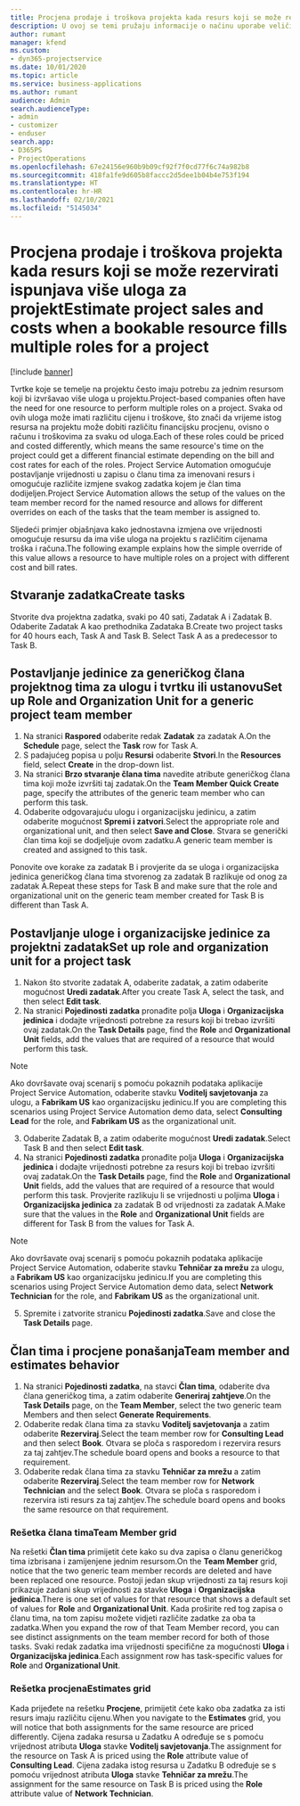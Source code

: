 ```yaml
---
title: Procjena prodaje i troškova projekta kada resurs koji se može rezervirati ispunjava više uloga za projekt
description: U ovoj se temi pružaju informacije o načinu uporabe veličina za određivanje cijena za podršku određivanju cijena i troškova za resurs koji ispunjava više uloga u projektu.
author: rumant
manager: kfend
ms.custom:
- dyn365-projectservice
ms.date: 10/01/2020
ms.topic: article
ms.service: business-applications
ms.author: rumant
audience: Admin
search.audienceType:
- admin
- customizer
- enduser
search.app:
- D365PS
- ProjectOperations
ms.openlocfilehash: 67e24156e960b9b09cf92f7f0cd77f6c74a982b8
ms.sourcegitcommit: 418fa1fe9d605b8faccc2d5dee1b04b4e753f194
ms.translationtype: HT
ms.contentlocale: hr-HR
ms.lasthandoff: 02/10/2021
ms.locfileid: "5145034"
---
```

# <a name="estimate-project-sales-and-costs-when-a-bookable-resource-fills-multiple-roles-for-a-project"></a><span data-ttu-id="c5e2f-103">Procjena prodaje i troškova projekta kada resurs koji se može rezervirati ispunjava više uloga za projekt</span><span class="sxs-lookup"><span data-stu-id="c5e2f-103">Estimate project sales and costs when a bookable resource fills multiple roles for a project</span></span> 

[!include [banner](../includes/psa-now-project-operations.md)]

<span data-ttu-id="c5e2f-104">Tvrtke koje se temelje na projektu često imaju potrebu za jednim resursom koji bi izvršavao više uloga u projektu.</span><span class="sxs-lookup"><span data-stu-id="c5e2f-104">Project-based companies often have the need for one resource to perform multiple roles on a project.</span></span> <span data-ttu-id="c5e2f-105">Svaka od ovih uloga može imati različitu cijenu i troškove, što znači da vrijeme istog resursa na projektu može dobiti različitu financijsku procjenu, ovisno o računu i troškovima za svaku od uloga.</span><span class="sxs-lookup"><span data-stu-id="c5e2f-105">Each of these roles could be priced and costed differently, which means the same resource's time on the project could get a different financial estimate depending on the bill and cost rates for each of the roles.</span></span> <span data-ttu-id="c5e2f-106">Project Service Automation omogućuje postavljanje vrijednosti u zapisu o članu tima za imenovani resurs i omogućuje različite izmjene svakog zadatka kojem je član tima dodijeljen.</span><span class="sxs-lookup"><span data-stu-id="c5e2f-106">Project Service Automation allows the setup of the values on the team member record for the named resource and allows for different overrides on each of the tasks that the team member is assigned to.</span></span>

<span data-ttu-id="c5e2f-107">Sljedeći primjer objašnjava kako jednostavna izmjena ove vrijednosti omogućuje resursu da ima više uloga na projektu s različitim cijenama troška i računa.</span><span class="sxs-lookup"><span data-stu-id="c5e2f-107">The following example  explains how the simple override of this value allows a resource to have multiple roles on a project with different cost and bill rates.</span></span>

## <a name="create-tasks"></a><span data-ttu-id="c5e2f-108">Stvaranje zadatka</span><span class="sxs-lookup"><span data-stu-id="c5e2f-108">Create tasks</span></span>
<span data-ttu-id="c5e2f-109">Stvorite dva projektna zadatka, svaki po 40 sati, Zadatak A i Zadatak B. Odaberite Zadatak A kao prethodnika Zadataka B.</span><span class="sxs-lookup"><span data-stu-id="c5e2f-109">Create two project tasks for 40 hours each, Task A and Task B. Select Task A as a predecessor to Task B.</span></span>

## <a name="set-up-role-and-organization-unit-for-a-generic-project-team-member"></a><span data-ttu-id="c5e2f-110">Postavljanje jedinice za generičkog člana projektnog tima za ulogu i tvrtku ili ustanovu</span><span class="sxs-lookup"><span data-stu-id="c5e2f-110">Set up Role and Organization Unit for a generic project team member</span></span>

1. <span data-ttu-id="c5e2f-111">Na stranici **Raspored** odaberite redak **Zadatak** za zadatak A.</span><span class="sxs-lookup"><span data-stu-id="c5e2f-111">On the **Schedule** page, select the **Task** row for Task A.</span></span> 
2. <span data-ttu-id="c5e2f-112">S padajućeg popisa u polju **Resursi** odaberite **Stvori**.</span><span class="sxs-lookup"><span data-stu-id="c5e2f-112">In the **Resources** field, select **Create** in the drop-down list.</span></span>
3. <span data-ttu-id="c5e2f-113">Na stranici **Brzo stvaranje člana tima** navedite atribute generičkog člana tima koji može izvršiti taj zadatak.</span><span class="sxs-lookup"><span data-stu-id="c5e2f-113">On the **Team Member Quick Create** page, specify the attributes of the generic team member who can perform this task.</span></span>
4. <span data-ttu-id="c5e2f-114">Odaberite odgovarajuću ulogu i organizacijsku jedinicu, a zatim odaberite mogućnost **Spremi i zatvori**.</span><span class="sxs-lookup"><span data-stu-id="c5e2f-114">Select the appropriate role and organizational unit, and then select **Save and Close**.</span></span> <span data-ttu-id="c5e2f-115">Stvara se generički član tima koji se dodjeljuje ovom zadatku.</span><span class="sxs-lookup"><span data-stu-id="c5e2f-115">A generic team member is created and assigned to this task.</span></span> 

<span data-ttu-id="c5e2f-116">Ponovite ove korake za zadatak B i provjerite da se uloga i organizacijska jedinica generičkog člana tima stvorenog za zadatak B razlikuje od onog za zadatak A.</span><span class="sxs-lookup"><span data-stu-id="c5e2f-116">Repeat these steps for Task B and make sure that the role and organizational unit on the generic team member created for Task B is different than Task A.</span></span> 

## <a name="set-up-role-and-organization-unit-for-a-project-task"></a><span data-ttu-id="c5e2f-117">Postavljanje uloge i organizacijske jedinice za projektni zadatak</span><span class="sxs-lookup"><span data-stu-id="c5e2f-117">Set up role and organization unit for a project task</span></span>

1. <span data-ttu-id="c5e2f-118">Nakon što stvorite zadatak A, odaberite zadatak, a zatim odaberite mogućnost **Uredi zadatak**.</span><span class="sxs-lookup"><span data-stu-id="c5e2f-118">After you create Task A, select the task, and then select **Edit task**.</span></span>
2. <span data-ttu-id="c5e2f-119">Na stranici **Pojedinosti zadatka** pronađite polja **Uloga** i **Organizacijska jedinica** i dodajte vrijednosti potrebne za resurs koji bi trebao izvršiti ovaj zadatak.</span><span class="sxs-lookup"><span data-stu-id="c5e2f-119">On the **Task Details** page, find the **Role** and **Organizational Unit** fields, add the values that are required of a resource that would perform this task.</span></span> 

  > [!NOTE]
  > <span data-ttu-id="c5e2f-120">Ako dovršavate ovaj scenarij s pomoću pokaznih podataka aplikacije Project Service Automation, odaberite stavku **Voditelj savjetovanja** za ulogu, a **Fabrikam US** kao organizacijsku jedinicu.</span><span class="sxs-lookup"><span data-stu-id="c5e2f-120">If you are completing this scenarios using Project Service Automation demo data, select **Consulting Lead** for the role, and **Fabrikam US** as the organizational unit.</span></span>

3. <span data-ttu-id="c5e2f-121">Odaberite Zadatak B, a zatim odaberite mogućnost **Uredi zadatak**.</span><span class="sxs-lookup"><span data-stu-id="c5e2f-121">Select Task B and then select **Edit task**.</span></span>
4. <span data-ttu-id="c5e2f-122">Na stranici **Pojedinosti zadatka** pronađite polja **Uloga** i **Organizacijska jedinica** i dodajte vrijednosti potrebne za resurs koji bi trebao izvršiti ovaj zadatak.</span><span class="sxs-lookup"><span data-stu-id="c5e2f-122">On the **Task Details** page, find the **Role** and **Organizational Unit** fields, add the values that are required of a resource that would perform this task.</span></span> <span data-ttu-id="c5e2f-123">Provjerite razlikuju li se vrijednosti u poljima **Uloga** i **Organizacijska jedinica** za zadatak B od vrijednosti za zadatak A.</span><span class="sxs-lookup"><span data-stu-id="c5e2f-123">Make sure that the values in the **Role** and **Organizational Unit** fields are different for Task B from the values for Task A.</span></span> 

  > [!NOTE]
  > <span data-ttu-id="c5e2f-124">Ako dovršavate ovaj scenarij s pomoću pokaznih podataka aplikacije Project Service Automation, odaberite stavku **Tehničar za mrežu** za ulogu, a **Fabrikam US** kao organizacijsku jedinicu.</span><span class="sxs-lookup"><span data-stu-id="c5e2f-124">If you are completing this scenarios using Project Service Automation demo data, select **Network Technician** for the role, and **Fabrikam US** as the organizational unit.</span></span>

5. <span data-ttu-id="c5e2f-125">Spremite i zatvorite stranicu **Pojedinosti zadatka**.</span><span class="sxs-lookup"><span data-stu-id="c5e2f-125">Save and close the **Task Details** page.</span></span> 

## <a name="team-member-and-estimates-behavior"></a><span data-ttu-id="c5e2f-126">Član tima i procjene ponašanja</span><span class="sxs-lookup"><span data-stu-id="c5e2f-126">Team member and estimates behavior</span></span> 

1. <span data-ttu-id="c5e2f-127">Na stranici **Pojedinosti zadatka**, na stavci **Član tima**, odaberite dva člana generičkog tima, a zatim odaberite **Generiraj zahtjeve**.</span><span class="sxs-lookup"><span data-stu-id="c5e2f-127">On the **Task Details** page, on the **Team Member**, select the two generic team Members and then select **Generate Requirements**.</span></span> 
2. <span data-ttu-id="c5e2f-128">Odaberite redak člana tima za stavku **Voditelj savjetovanja** a zatim odaberite **Rezerviraj**.</span><span class="sxs-lookup"><span data-stu-id="c5e2f-128">Select the team member row for **Consulting Lead** and then select **Book**.</span></span> <span data-ttu-id="c5e2f-129">Otvara se ploča s rasporedom i rezervira resurs za taj zahtjev.</span><span class="sxs-lookup"><span data-stu-id="c5e2f-129">The schedule board opens and books a resource to that requirement.</span></span>
3. <span data-ttu-id="c5e2f-130">Odaberite redak člana tima za stavku **Tehničar za mrežu** a zatim odaberite **Rezerviraj**.</span><span class="sxs-lookup"><span data-stu-id="c5e2f-130">Select the team member row for **Network Technician** and the select **Book**.</span></span> <span data-ttu-id="c5e2f-131">Otvara se ploča s rasporedom i rezervira isti resurs za taj zahtjev.</span><span class="sxs-lookup"><span data-stu-id="c5e2f-131">The schedule board opens and books the same resource on that requirement.</span></span>

### <a name="team-member-grid"></a><span data-ttu-id="c5e2f-132">Rešetka člana tima</span><span class="sxs-lookup"><span data-stu-id="c5e2f-132">Team Member grid</span></span> 
<span data-ttu-id="c5e2f-133">Na rešetki **Član tima** primijetit ćete kako su dva zapisa o članu generičkog tima izbrisana i zamijenjene jednim resursom.</span><span class="sxs-lookup"><span data-stu-id="c5e2f-133">On the **Team Member** grid, notice that the two generic team member records are deleted and have been replaced one resource.</span></span> <span data-ttu-id="c5e2f-134">Postoji jedan skup vrijednosti za taj resurs koji prikazuje zadani skup vrijednosti za stavke **Uloga** i **Organizacijska jedinica**.</span><span class="sxs-lookup"><span data-stu-id="c5e2f-134">There is one set of values for that resource that shows a default set of values for **Role** and **Organizational Unit**.</span></span>
<span data-ttu-id="c5e2f-135">Kada proširite red tog zapisa o članu tima, na tom zapisu možete vidjeti različite zadatke za oba ta zadatka.</span><span class="sxs-lookup"><span data-stu-id="c5e2f-135">When you expand the row of that Team Member record, you can see distinct assignments on the team member record for both of those tasks.</span></span> <span data-ttu-id="c5e2f-136">Svaki redak zadatka ima vrijednosti specifične za mogućnosti **Uloga** i **Organizacijska jedinica**.</span><span class="sxs-lookup"><span data-stu-id="c5e2f-136">Each assignment row has task-specific values for **Role** and **Organizational Unit**.</span></span> 

### <a name="estimates-grid"></a><span data-ttu-id="c5e2f-137">Rešetka procjena</span><span class="sxs-lookup"><span data-stu-id="c5e2f-137">Estimates grid</span></span> 
<span data-ttu-id="c5e2f-138">Kada prijeđete na rešetku **Procjene**, primijetit ćete kako oba zadatka za isti resurs imaju različitu cijenu.</span><span class="sxs-lookup"><span data-stu-id="c5e2f-138">When you navigate to the **Estimates** grid, you will notice that both assignments for the same resource are priced differently.</span></span>
<span data-ttu-id="c5e2f-139">Cijena zadaka resursa u Zadatku A određuje se s pomoću vrijednost atributa **Uloga** stavke **Voditelj savjetovanja**.</span><span class="sxs-lookup"><span data-stu-id="c5e2f-139">The assignment for the resource on Task A is priced using the **Role** attribute value of **Consulting Lead**.</span></span> <span data-ttu-id="c5e2f-140">Cijena zadaka istog resursa u Zadatku B određuje se s pomoću vrijednost atributa **Uloga** stavke **Tehničar za mrežu**.</span><span class="sxs-lookup"><span data-stu-id="c5e2f-140">The assignment for the same resource on Task B is priced using the **Role** attribute value of **Network Technician**.</span></span>

